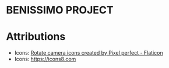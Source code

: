 #  BENISSIMO PROJECT

# Attributions

* Icons: <a href="https://www.flaticon.com/free-icons/rotate-camera" title="rotate camera icons">Rotate camera icons created by Pixel perfect - Flaticon</a>
* Icons: https://icons8.com

